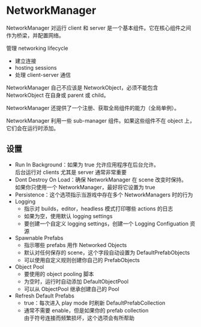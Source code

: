 # NetworkManager

NetworkManager 对运行 client 和 server 是一个基本组件。它在核心组件之间作为桥梁，并配置网络。

管理 networking lifecycle
- 建立连接
- hosting sessions
- 处理 client-server 通信

NetworkManager 自己不应该是 NetworkObject，必须不能包含 NetworkObject 在自身或 parent 或 child。

NetworkManager 还提供了一个注册、获取全局组件的能力（全局单例）。

NetworkManager 利用一些 sub-manager 组件。如果这些组件不在 object 上，它们会在运行时添加。

## 设置

- Run In Background：如果为 true 允许应用程序在后台允许。<br/>后台运行对 clients 尤其是 server 通常非常重要
- Dont Destroy On Load：确保 NetworkManager 在 scene 改变时保持。<br/>如果你只使用一个 NetworkManager，最好将它设置为 true
- Persistence：这个选项指示当游戏中存在多个 NetworkManagers 时的行为
- Logging
  - 指示对 builds，editor，headless 模式打印哪些 actions 的日志
  - 如果为空，使用默认 logging settings
  - 要创建一个自定义 logging settings，创建一个 Logging Configuation 资源
- Spawnable Prefabs
  - 指示哪些 prefabs 用作 Networked Objects
  - 默认对任何保存的 scene，这个字段自动设置为 DefaultPrefabObjects
  - 可以使用自定义规则创建你自己的 PrefabObjects
- Object Pool
  - 要使用的 object pooling 脚本
  - 为空时，运行时自动添加 DefaultObjectPool
  - 可以从 ObjectPool 继承创建自己的 Pool
- Refresh Default Prefabs
  - true：每次进入 play mode 时刷新 DefaultPrefabCollection
  - 通常不需要 enable，但是如果你的 prefab collection <br/>由于符号连接而频繁损坏，这个选项会有所帮助